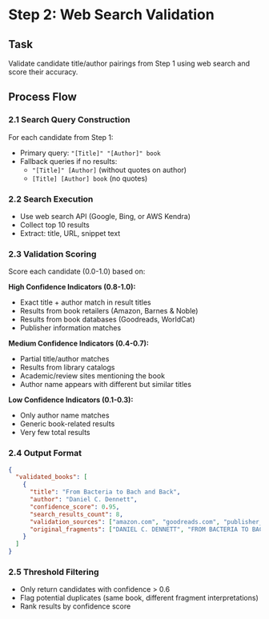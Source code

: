 # Step 2: Web Search Validation

## Task
Validate candidate title/author pairings from Step 1 using web search and score their accuracy.

## Process Flow

### 2.1 Search Query Construction
For each candidate from Step 1:
- Primary query: `"[Title]" "[Author]" book`
- Fallback queries if no results:
  - `"[Title]" [Author]` (without quotes on author)
  - `[Title] [Author] book` (no quotes)

### 2.2 Search Execution
- Use web search API (Google, Bing, or AWS Kendra)
- Collect top 10 results
- Extract: title, URL, snippet text

### 2.3 Validation Scoring
Score each candidate (0.0-1.0) based on:

**High Confidence Indicators (0.8-1.0):**
- Exact title + author match in result titles
- Results from book retailers (Amazon, Barnes & Noble)
- Results from book databases (Goodreads, WorldCat)
- Publisher information matches

**Medium Confidence Indicators (0.4-0.7):**
- Partial title/author matches
- Results from library catalogs
- Academic/review sites mentioning the book
- Author name appears with different but similar titles

**Low Confidence Indicators (0.1-0.3):**
- Only author name matches
- Generic book-related results
- Very few total results

### 2.4 Output Format
```json
{
  "validated_books": [
    {
      "title": "From Bacteria to Bach and Back",
      "author": "Daniel C. Dennett",
      "confidence_score": 0.95,
      "search_results_count": 8,
      "validation_sources": ["amazon.com", "goodreads.com", "publisher_site"],
      "original_fragments": ["DANIEL C. DENNETT", "FROM BACTERIA TO BACH AND BACK"]
    }
  ]
}
```

### 2.5 Threshold Filtering
- Only return candidates with confidence > 0.6
- Flag potential duplicates (same book, different fragment interpretations)
- Rank results by confidence score